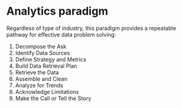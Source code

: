 # Analytics paradigm
Regardless of type of industry, this paradigm provides a repeatable pathway for effective data problem solving:
1.	Decompose the Ask
2.	Identify Data Sources
3.	Define Strategy and Metrics
4.	Build Data Retrieval Plan
5.	Retrieve the Data
6.	Assemble and Clean
7.	Analyze for Trends
8.	Acknowledge Limitations
9.	Make the Call or Tell the Story